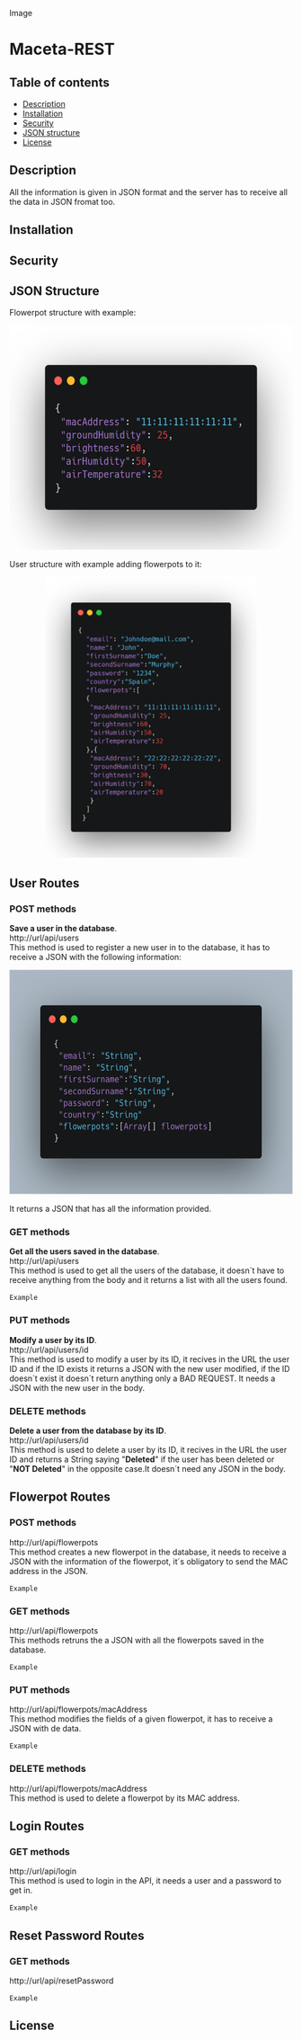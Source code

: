 Image
# Maceta-REST

## Table of contents
* [Description](#description)
* [Installation](#installation)
* [Security](#installation)
* [JSON structure](#json)
* [License](#license)

## Description <a name="description"></a>
All the information is given in JSON format and the server has to receive all the data in JSON fromat too.

## Installation <a name="installation"></a>


## Security <a name="security"></a>
## JSON Structure <a name="json"></a>
Flowerpot structure with example:  
<p align="center"><img src="https://github.com/Rodaja/Maceta-REST/blob/master/doc/img/JSON_Flowerpot.png" height="400"/></p>
User structure with example adding flowerpots to it:  
<p align="center"><img src="https://github.com/Rodaja/Maceta-REST/blob/master/doc/img/JSON_User.png" height="500"/></p>  

## User Routes
### POST methods
**Save a user in the database**.  
http://url/api/users  
This method is used to register a new user in to the database, it has to receive a JSON with the following information:  
<p align="center"><img src="https://github.com/Rodaja/Maceta-REST/blob/master/doc/img/JSON_User_Type.png" height="400"/></p> 
It returns a JSON that has all the information provided.   

### GET methods
**Get all the users saved in the database**.  
http://url/api/users  
This method is used to get all the users of the database, it doesn´t have to receive anything from the body and it returns a list with all the users found.
```
Example
```

### PUT methods
**Modify a user by its ID**.  
http://url/api/users/id  
This method is used to modify a user by its ID, it recives in the URL the user ID and if the ID exists it returns a JSON with the new user modified, if the ID doesn´t exist it doesn´t return anything only a BAD REQUEST. It needs a JSON with the new user in the body.

### DELETE methods
**Delete a user from the database by its ID**.  
http://url/api/users/id  
This method is used to delete a user by its ID, it recives in the URL the user ID and returns a String saying "**Deleted**" if the user has been deleted or "**NOT Deleted**" in the opposite case.It doesn´t need any JSON in the body.

## Flowerpot Routes 
### POST methods
http://url/api/flowerpots  
This method creates a new flowerpot in the database, it needs to receive a JSON with the information of the flowerpot, it´s obligatory to send the MAC address in the JSON.
```
Example
```
### GET methods
http://url/api/flowerpots  
This methods retruns the a JSON with all the flowerpots saved in the database.
```
Example
```
### PUT methods
http://url/api/flowerpots/macAddress   
This method modifies the fields of a given flowerpot, it has to receive a JSON with de data.
```
Example
```
### DELETE methods
http://url/api/flowerpots/macAddress  
This method is used to delete a flowerpot by its MAC address.

## Login Routes 
### GET methods
http://url/api/login  
This method is used to login in the API, it needs a user and a password to get in.
```
Example
```
## Reset Password Routes 
### GET methods
http://url/api/resetPassword  
```
Example
```
## License <a name="license"></a>
